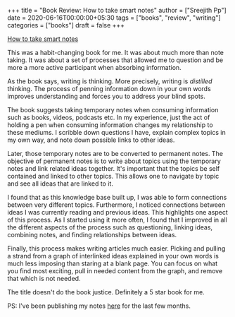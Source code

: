 +++
title = "Book Review: How to take smart notes"
author = ["Sreejith Pp"]
date = 2020-06-16T00:00:00+05:30
tags = ["books", "review", "writing"]
categories = ["books"]
draft = false
+++

[How to take smart notes](https://www.goodreads.com/en/book/show/34507927)

This was a habit-changing book for me. It was about much more than note taking. It was about a set of processes that allowed me to question and be more a more active participant when absorbing information.

As the book says, writing is thinking. More precisely, writing is _distilled_ thinking. The process of penning information down in your own words improves understanding and forces you to address your blind spots.

The book suggests taking temporary notes when consuming information such as books, videos, podcasts etc. In my experience, just the act of holding a pen when consuming information changes my relationship to these mediums. I scribble down questions I have, explain complex topics in my own way, and note down possible links to other ideas.

Later, those temporary notes are to be converted to permanent notes. The objective of permanent notes is to write about topics using the temporary notes and link related ideas together. It's important that the topics be self contained and linked to other topics. This allows one to navigate by topic and see all ideas that are linked to it.

I found that as this knowledge base built up, I was able to form connections between very different topics. Furthermore, I noticed connections between ideas I was currently reading and previous ideas. This highlights one aspect of this process. As I started using it more often, I found that I improved in all the different aspects of the process such as questioning, linking ideas, combining notes, and finding relationships between ideas.

Finally, this process makes writing articles much easier. Picking and pulling a strand from a graph of interlinked ideas explained in your own words is much less imposing than staring at a blank page. You can focus on what you find most exciting, pull in needed content from the graph, and remove that which is not needed.

The title doesn't do the book justice. Definitely a 5 star book for me.

PS: I've been publishing my notes [here](https://notes.ppsreejith.net) for the last few months.
